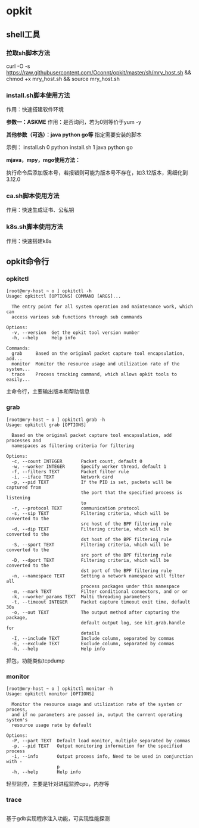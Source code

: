 # opkit

## shell工具

### 拉取sh脚本方法

curl -O -s https://raw.githubusercontent.com/Oconnt/opkit/master/sh/mry_host.sh && chmod +x mry_host.sh && source mry_host.sh



### install.sh脚本使用方法

作用：快速搭建软件环境

**参数一：ASKME**
作用：是否询问，若为0则等价于yum -y

**其他参数（可选）：java python go等**
指定需要安装的脚本

示例：
install.sh 0 python
install.sh 1 java python go



**mjava，mpy，mgo使用方法：**

执行命令后添加版本号，若报错则可能为版本号不存在，如3.12版本，需细化到3.12.0



### ca.sh脚本使用方法

作用：快速生成证书、公私钥



### k8s.sh脚本使用方法

作用：快速搭建k8s



## opkit命令行

### opkitctl

```shell
[root@mry-host ~ o ] opkitctl -h
Usage: opkitctl [OPTIONS] COMMAND [ARGS]...

  The entry point for all system operation and maintenance work, which can
  access various sub functions through sub commands

Options:
  -v, --version  Get the opkit tool version number
  -h, --help     Help info

Commands:
  grab     Based on the original packet capture tool encapsulation, add...
  monitor  Monitor the resource usage and utilization rate of the system...
  trace    Process tracking command, which allows opkit tools to easily...
```

主命令行，主要输出版本和帮助信息 

### grab

```shell
[root@mry-host ~ o ] opkitctl grab -h
Usage: opkitctl grab [OPTIONS]

  Based on the original packet capture tool encapsulation, add processes and
  namespaces as filtering criteria for filtering

Options:
  -c, --count INTEGER       Packet count, default 0
  -w, --worker INTEGER      Specify worker thread, default 1
  -f, --filters TEXT        Packet filter rule
  -i, --iface TEXT          Network card
  -p, --pid TEXT            If the PID is set, packets will be captured from
                            the port that the specified process is listening
                            to
  -r, --protocol TEXT       communication protocol
  -s, --sip TEXT            Filtering criteria, which will be converted to the
                            src host of the BPF filtering rule
  -d, --dip TEXT            Filtering criteria, which will be converted to the
                            dst host of the BPF filtering rule
  -S, --sport TEXT          Filtering criteria, which will be converted to the
                            src port of the BPF filtering rule
  -D, --dport TEXT          Filtering criteria, which will be converted to the
                            dst port of the BPF filtering rule
  -n, --namespace TEXT      Setting a network namespace will filter all
                            process packages under this namespace
  -m, --mark TEXT           Filter conditional connectors, and or or
  -k, --worker_params TEXT  Multi threading parameters
  -t, --timeout INTEGER     Packet capture timeout exit time, default 30s
  -o, --out TEXT            The output method after capturing the package,
                            default output log, see kit.grab.handle for
                            details
  -I, --include TEXT        Include column, separated by commas
  -E, --exclude TEXT        Exclude column, separated by commas
  -h, --help                Help info
```

抓包，功能类似tcpdump

### monitor

```
[root@mry-host ~ o ] opkitctl monitor -h
Usage: opkitctl monitor [OPTIONS]

  Monitor the resource usage and utilization rate of the system or process,
  and if no parameters are passed in, output the current operating system's
  resource usage rate by default

Options:
  -P, --part TEXT  Default load monitor, multiple separated by commas
  -p, --pid TEXT   Output monitoring information for the specified process
  -i, --info       Output process info, Need to be used in conjunction with -
                   p
  -h, --help       Help info
```

轻型监控，主要是针对进程监控cpu，内存等

### trace

```

```

基于gdb实现程序注入功能，可实现性能探测